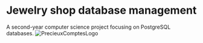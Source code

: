 # Jewelry shop database management 
A second-year computer science project focusing on PostgreSQL databases.
![PrecieuxComptesLogo](https://user-images.githubusercontent.com/103659071/234357295-4a152213-161e-4e9d-9bda-73d9d056dbde.jpg)

